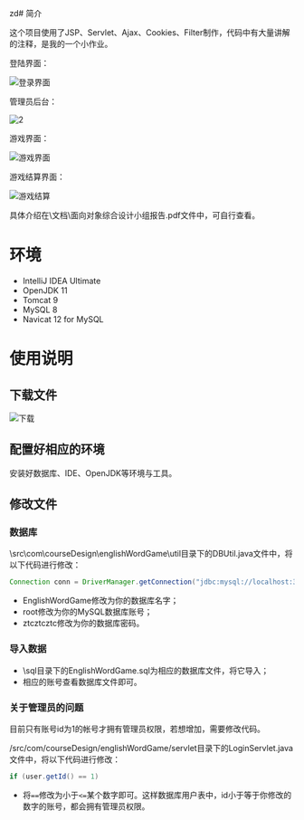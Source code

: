 zd# 简介

这个项目使用了JSP、Servlet、Ajax、Cookies、Filter制作，代码中有大量讲解的注释，是我的一个小作业。

登陆界面：

![登录界面](/文档/截图/登录界面.png)

管理员后台：

![2](/文档/截图/后台.png)

游戏界面：

![游戏界面](/文档/截图/游戏界面.png)

游戏结算界面：

![游戏结算](/文档/截图/游戏结算.png)

具体介绍在\文档\面向对象综合设计小组报告.pdf文件中，可自行查看。

# 环境

- IntelliJ IDEA Ultimate
- OpenJDK 11
- Tomcat 9
- MySQL 8
- Navicat 12 for MySQL

# 使用说明

## 下载文件

![下载](/文档/截图/下载.png)

## 配置好相应的环境

安装好数据库、IDE、OpenJDK等环境与工具。

## 修改文件

### 数据库

\src\com\courseDesign\englishWordGame\util目录下的DBUtil.java文件中，将以下代码进行修改：

```java
Connection conn = DriverManager.getConnection("jdbc:mysql://localhost:3306/EnglishWordGame", "root", "ztcztcztc");
```

- EnglishWordGame修改为你的数据库名字；
- root修改为你的MySQL数据库账号；
- ztcztcztc修改为你的数据库密码。

### 导入数据

- \sql目录下的EnglishWordGame.sql为相应的数据库文件，将它导入；
- 相应的账号查看数据库文件即可。

### 关于管理员的问题

目前只有账号id为1的帐号才拥有管理员权限，若想增加，需要修改代码。

/src/com/courseDesign/englishWordGame/servlet目录下的LoginServlet.java文件中，将以下代码进行修改：

```java
if (user.getId() == 1)
```

- 将`==`修改为小于`<=`某个数字即可。这样数据库用户表中，id小于等于你修改的数字的账号，都会拥有管理员权限。
